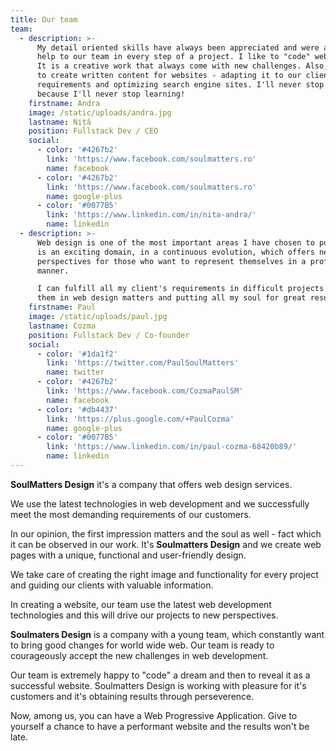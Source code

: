 ```yaml
---
title: Our team
team:
  - description: >-
      My detail oriented skills have always been appreciated and were a great
      help to our team in every step of a project. I like to "code" web pages.
      It is a creative work that always come with new challenges. Also, I like
      to create written content for websites - adapting it to our client's
      requirements and optimizing search engine sites. I'll never stop earning
      because I'll never stop learning!
    firstname: Andra
    image: /static/uploads/andra.jpg
    lastname: Niță
    position: Fullstack Dev / CEO
    social:
      - color: '#4267b2'
        link: 'https://www.facebook.com/soulmatters.ro'
        name: facebook
      - color: '#4267b2'
        link: 'https://www.facebook.com/soulmatters.ro'
        name: google-plus
      - color: '#0077B5'
        link: 'https://www.linkedin.com/in/nita-andra/'
        name: linkedin
  - description: >-
      Web design is one of the most important areas I have chosen to pursue. It
      is an exciting domain, in a continuous evolution, which offers new
      perspectives for those who want to represent themselves in a professional
      manner.

      I can fulfill all my client's requirements in difficult projects. I help
      them in web design matters and putting all my soul for great results.
    firstname: Paul
    image: /static/uploads/paul.jpg
    lastname: Cozma
    position: Fullstack Dev / Co-founder
    social:
      - color: '#1da1f2'
        link: 'https://twitter.com/PaulSoulMatters'
        name: twitter
      - color: '#4267b2'
        link: 'https://www.facebook.com/CozmaPaulSM'
        name: facebook
      - color: '#db4437'
        link: 'https://plus.google.com/+PaulCozma'
        name: google-plus
      - color: '#0077B5'
        link: 'https://www.linkedin.com/in/paul-cozma-68420b89/'
        name: linkedin
---
```

**SoulMatters Design** it's a company that offers web design services. 

We use the latest technologies in web development and we successfully meet the most demanding requirements of our customers.

In our opinion, the first impression matters and the soul as well - fact which it can be observed in our work. It's **Soulmatters Design** and we create web pages with a unique, functional and user-friendly design.

We take care of creating the right image and functionality for every project and guiding our clients with valuable information.

In creating a website, our team use the latest web development technologies and this will drive our projects to new perspectives.

**Soulmaters Design** is a company with a young team, which constantly want to bring good changes for world wide web. Our team is ready to courageously accept the new challenges in web development.

Our team is extremely happy to "code" a dream and then to reveal it as a successful website. Soulmatters Design is working with pleasure for it's customers and it's obtaining results through perseverence. 

Now, among us, you can have a Web Progressive Application. Give to yourself a chance to have a performant website and the results won't be late.
